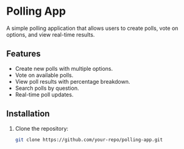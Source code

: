 # Polling App

A simple polling application that allows users to create polls, vote on options, and view real-time results.

## Features

- Create new polls with multiple options.
- Vote on available polls.
- View poll results with percentage breakdown.
- Search polls by question.
- Real-time poll updates.

## Installation

1. Clone the repository:
   ```sh
   git clone https://github.com/your-repo/polling-app.git
